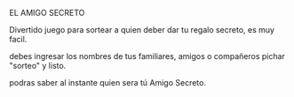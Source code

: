 EL AMIGO SECRETO

Divertido juego para sortear a quien deber dar tu regalo secreto, es muy facil.

debes ingresar los nombres de tus familiares, amigos o compañeros pichar "sorteo" y listo.

podras saber al instante quien sera tú Amigo Secreto.


